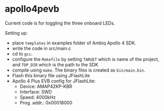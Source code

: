 # apollo4pevb

Current code is for toggling the three onboard LEDs.

Setting up:
- place ```templates``` in examples folder of Ambiq Apollo 4 SDK.
- write the code in src/main.c
- cd to ```gcc```.
- configure the `Makefile` by setting `TARGET` which is name of the project, and `TOP_DIR` which is the path to the SDK
- compile using ```make```. The binary files is created as `bin/main.bin`.
- Flash this binary file using JFlashLite
- Apollo 4 Plus EVB config for JFlashLite:
  - Device: AMAP42KP-KBR
  - Interface: SWD
  - Speed: 4000kHz
  - Prog. addr.: 0x00018000
 
 
